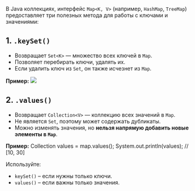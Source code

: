 В Java коллекциях, интерфейс `Map<K, V>` (например, `HashMap`, `TreeMap`) предоставляет три полезных метода для работы с ключами и значениями:

## 1. `.keySet()`

- Возвращает `Set<K>` — множество всех ключей в `Map`.
- Позволяет перебирать ключи, удалять их.
- Если удалить ключ из `Set`, он также исчезнет из `Map`.

**Пример:**
![](Pasted%20image%2020250202115618.png)
## 2. `.values()`

- Возвращает `Collection<V>` — коллекцию всех значений в `Map`.
- Не является `Set`, поэтому может содержать дубликаты.
- Можно изменять значения, но **нельзя напрямую добавить новые элементы в `Map`**.

**Пример:**
	Collection<Integer> values = map.values();
	System.out.println(values); // [10, 30]

Используйте:

- `keySet()` – если нужны только ключи.
- `values()` – если важны только значения.














